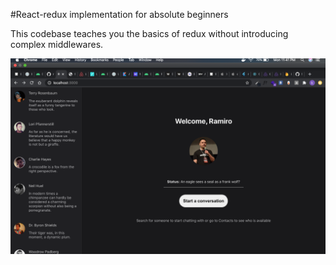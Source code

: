 #React-redux implementation for absolute beginners

This codebase teaches you the basics of redux without introducing complex middlewares.

<img src="screenshots/image1.png" />